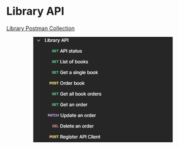 # Library API 

[Library Postman Collection](Library.postman_collection.json)

<p align="center">
<img src="https://github.com/acelmer/portfolio/blob/main/Postman/library.png"> 
</p>